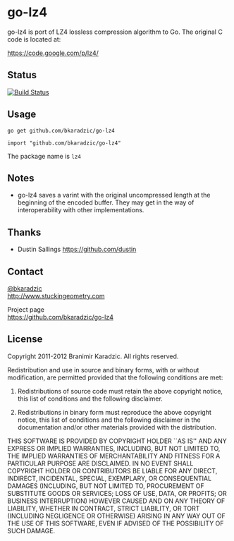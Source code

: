 go-lz4
======

go-lz4 is port of LZ4 lossless compression algorithm to Go. The original C code
is located at:

https://code.google.com/p/lz4/

Status
------
[![Build Status](https://secure.travis-ci.org/bkaradzic/go-lz4.png)](http://travis-ci.org/bkaradzic/go-lz4)

Usage
-----

    go get github.com/bkaradzic/go-lz4

    import "github.com/bkaradzic/go-lz4"

The package name is `lz4`

Notes
-----

* go-lz4 saves a varint with the original uncompressed length at the beginning
  of the encoded buffer.  They may get in the way of interoperability with
  other implementations.

Thanks
------

 - Dustin Sallings https://github.com/dustin

Contact
-------

[@bkaradzic](https://twitter.com/bkaradzic)  
http://www.stuckingeometry.com

Project page  
https://github.com/bkaradzic/go-lz4

License
-------

Copyright 2011-2012 Branimir Karadzic. All rights reserved.

Redistribution and use in source and binary forms, with or without modification,
are permitted provided that the following conditions are met:

   1. Redistributions of source code must retain the above copyright notice, this
      list of conditions and the following disclaimer.

   2. Redistributions in binary form must reproduce the above copyright notice,
      this list of conditions and the following disclaimer in the documentation
      and/or other materials provided with the distribution.

THIS SOFTWARE IS PROVIDED BY COPYRIGHT HOLDER ``AS IS'' AND ANY EXPRESS OR
IMPLIED WARRANTIES, INCLUDING, BUT NOT LIMITED TO, THE IMPLIED WARRANTIES OF
MERCHANTABILITY AND FITNESS FOR A PARTICULAR PURPOSE ARE DISCLAIMED. IN NO EVENT
SHALL COPYRIGHT HOLDER OR CONTRIBUTORS BE LIABLE FOR ANY DIRECT, INDIRECT,
INCIDENTAL, SPECIAL, EXEMPLARY, OR CONSEQUENTIAL DAMAGES (INCLUDING, BUT NOT
LIMITED TO, PROCUREMENT OF SUBSTITUTE GOODS OR SERVICES; LOSS OF USE, DATA, OR
PROFITS; OR BUSINESS INTERRUPTION) HOWEVER CAUSED AND ON ANY THEORY OF LIABILITY,
WHETHER IN CONTRACT, STRICT LIABILITY, OR TORT (INCLUDING NEGLIGENCE
OR OTHERWISE) ARISING IN ANY WAY OUT OF THE USE OF THIS SOFTWARE, EVEN IF ADVISED OF
THE POSSIBILITY OF SUCH DAMAGE.

